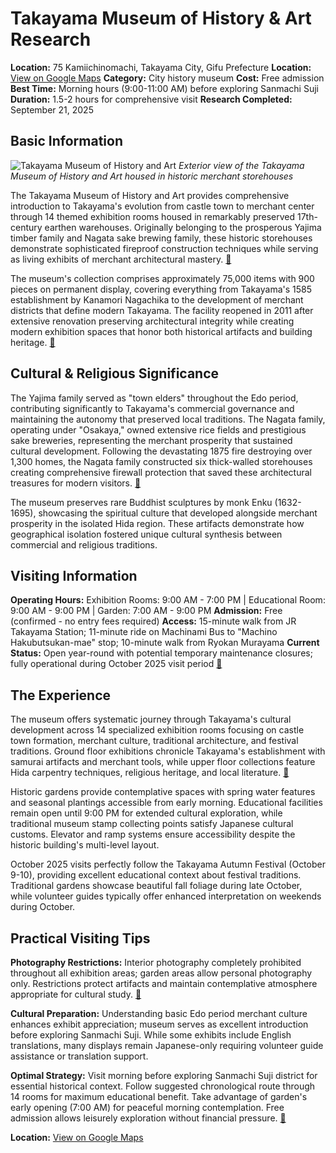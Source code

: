 # Takayama Museum of History & Art Research

**Location:** 75 Kamiichinomachi, Takayama City, Gifu Prefecture
**Location:** [View on Google Maps](https://maps.google.com/maps?q=36.1421288,137.2616065)
**Category:** City history museum
**Cost:** Free admission
**Best Time:** Morning hours (9:00-11:00 AM) before exploring Sanmachi Suji
**Duration:** 1.5-2 hours for comprehensive visit
**Research Completed:** September 21, 2025

## Basic Information

![Takayama Museum of History and Art](https://www.hida.jp/_res/projects/hida_jp/_page_/004/000/115/40.jpg)
*Exterior view of the Takayama Museum of History and Art housed in historic merchant storehouses*

The Takayama Museum of History and Art provides comprehensive introduction to Takayama's evolution from castle town to merchant center through 14 themed exhibition rooms housed in remarkably preserved 17th-century earthen warehouses. Originally belonging to the prosperous Yajima timber family and Nagata sake brewing family, these historic storehouses demonstrate sophisticated fireproof construction techniques while serving as living exhibits of merchant architectural mastery. [🔗](https://www.hida.jp/english/touristattractions/takayamacity/historyandculture/4000115.html)

The museum's collection comprises approximately 75,000 items with 900 pieces on permanent display, covering everything from Takayama's 1585 establishment by Kanamori Nagachika to the development of merchant districts that define modern Takayama. The facility reopened in 2011 after extensive renovation preserving architectural integrity while creating modern exhibition spaces that honor both historical artifacts and building heritage. [🔗](https://takayama-trip.com/en/kanko-spot-en/hida-takayama-town-museum-a-free-guide-to-experiencing-the-history-and-culture-of-the-castle-town-in-one-place/)

## Cultural & Religious Significance

The Yajima family served as "town elders" throughout the Edo period, contributing significantly to Takayama's commercial governance and maintaining the autonomy that preserved local traditions. The Nagata family, operating under "Osakaya," owned extensive rice fields and prestigious sake breweries, representing the merchant prosperity that sustained cultural development. Following the devastating 1875 fire destroying over 1,300 homes, the Nagata family constructed six thick-walled storehouses creating comprehensive firewall protection that saved these architectural treasures for modern visitors. [🔗](https://www.hida.jp/english/touristattractions/takayamacity/historyandculture/4000115.html)

The museum preserves rare Buddhist sculptures by monk Enku (1632-1695), showcasing the spiritual culture that developed alongside merchant prosperity in the isolated Hida region. These artifacts demonstrate how geographical isolation fostered unique cultural synthesis between commercial and religious traditions.

## Visiting Information

**Operating Hours:** Exhibition Rooms: 9:00 AM - 7:00 PM | Educational Room: 9:00 AM - 9:00 PM | Garden: 7:00 AM - 9:00 PM
**Admission:** Free (confirmed - no entry fees required)
**Access:** 15-minute walk from JR Takayama Station; 11-minute ride on Machinami Bus to "Machino Hakubutsukan-mae" stop; 10-minute walk from Ryokan Murayama
**Current Status:** Open year-round with potential temporary maintenance closures; fully operational during October 2025 visit period [🔗](https://www.hida.jp/english/touristattractions/takayamacity/historyandculture/4000115.html)

## The Experience

The museum offers systematic journey through Takayama's cultural development across 14 specialized exhibition rooms focusing on castle town formation, merchant culture, traditional architecture, and festival traditions. Ground floor exhibitions chronicle Takayama's establishment with samurai artifacts and merchant tools, while upper floor collections feature Hida carpentry techniques, religious heritage, and local literature. [🔗](https://letsgotothemuseum.wordpress.com/2019/03/21/takayama-museum-of-history-and-art/)

Historic gardens provide contemplative spaces with spring water features and seasonal plantings accessible from early morning. Educational facilities remain open until 9:00 PM for extended cultural exploration, while traditional museum stamp collecting points satisfy Japanese cultural customs. Elevator and ramp systems ensure accessibility despite the historic building's multi-level layout.

October 2025 visits perfectly follow the Takayama Autumn Festival (October 9-10), providing excellent educational context about festival traditions. Traditional gardens showcase beautiful fall foliage during late October, while volunteer guides typically offer enhanced interpretation on weekends during October.

## Practical Visiting Tips

**Photography Restrictions:** Interior photography completely prohibited throughout all exhibition areas; garden areas allow personal photography only. Restrictions protect artifacts and maintain contemplative atmosphere appropriate for cultural study. [🔗](https://letsgotothemuseum.wordpress.com/2019/03/21/takayama-museum-of-history-and-art/)

**Cultural Preparation:** Understanding basic Edo period merchant culture enhances exhibit appreciation; museum serves as excellent introduction before exploring Sanmachi Suji. While some exhibits include English translations, many displays remain Japanese-only requiring volunteer guide assistance or translation support.

**Optimal Strategy:** Visit morning before exploring Sanmachi Suji district for essential historical context. Follow suggested chronological route through 14 rooms for maximum educational benefit. Take advantage of garden's early opening (7:00 AM) for peaceful morning contemplation. Free admission allows leisurely exploration without financial pressure. [🔗](https://takayama-trip.com/en/kanko-spot-en/hida-takayama-town-museum-a-free-guide-to-experiencing-the-history-and-culture-of-the-castle-town-in-one-place/)

**Location:** [View on Google Maps](https://www.google.com/maps/place/Takayama+Museum+of+History+and+Art/@36.1439,137.2583,17z)
